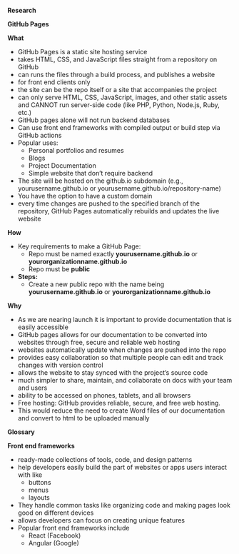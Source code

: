 **Research**

**GitHub Pages**

**What**

- GitHub Pages is a static site hosting service
- takes HTML, CSS, and JavaScript files straight from a repository on GitHub
- can runs the files through a build process, and publishes a website
- for front end clients only
- the site can be the repo itself or a site that accompanies the project
- can only serve HTML, CSS, JavaScript, images, and other static assets and CANNOT run server-side code (like PHP, Python, Node.js, Ruby, etc.)
- GitHub pages alone will not run backend databases
- Can use front end frameworks with compiled output or build step via GitHub actions
- Popular uses:
  - Personal portfolios and resumes
  - Blogs
  - Project Documentation
  - Simple website that don’t require backend
- The site will be hosted on the github.io subdomain (e.g., yourusername.github.io or yourusername.github.io/repository-name)
- You have the option to have a custom domain
- every time changes are pushed to the specified branch of the repository, GitHub Pages automatically rebuilds and updates the live website

**How**

- Key requirements to make a GitHub Page:
  - Repo must be named exactly **yourusername.github.io** or **yourorganizationname.github.io**
  - Repo must be **public**
- **Steps:**
  - Create a new public repo with the name being **yourusername.github.io** or **yourorganizationname.github.io**

**Why**

- As we are nearing launch it is important to provide documentation that is easily accessible
- GitHub pages allows for our documentation to be converted into websites through free, secure and reliable web hosting
- websites automatically update when changes are pushed into the repo
- provides easy collaboration so that multiple people can edit and track changes with version control
- allows the website to stay synced with the project’s source code
- much simpler to share, maintain, and collaborate on docs with your team and users
- ability to be accessed on phones, tablets, and all browsers
- Free hosting: GitHub provides reliable, secure, and free web hosting.
- This would reduce the need to create Word files of our documentation and convert to html to be uploaded manually

**Glossary**

**Front end frameworks**

- ready-made collections of tools, code, and design patterns
- help developers easily build the part of websites or apps users interact with like
  - buttons
  - menus
  - layouts
- They handle common tasks like organizing code and making pages look good on different devices
- allows developers can focus on creating unique features
- Popular front end frameworks include
  - React (Facebook)
  - Angular (Google)
